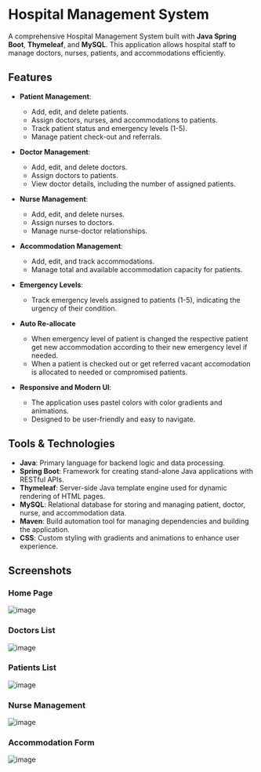 # Hospital Management System

A comprehensive Hospital Management System built with **Java Spring Boot**, **Thymeleaf**, and **MySQL**. This application allows hospital staff to manage doctors, nurses, patients, and accommodations efficiently.

## Features

- **Patient Management**: 
  - Add, edit, and delete patients.
  - Assign doctors, nurses, and accommodations to patients.
  - Track patient status and emergency levels (1-5).
  - Manage patient check-out and referrals.

- **Doctor Management**: 
  - Add, edit, and delete doctors.
  - Assign doctors to patients.
  - View doctor details, including the number of assigned patients.

- **Nurse Management**: 
  - Add, edit, and delete nurses.
  - Assign nurses to doctors.
  - Manage nurse-doctor relationships.

- **Accommodation Management**: 
  - Add, edit, and track accommodations.
  - Manage total and available accommodation capacity for patients.

- **Emergency Levels**: 
  - Track emergency levels assigned to patients (1-5), indicating the urgency of their condition.
- **Auto Re-allocate**
   - When emergency level of patient is changed the respective patient get new accommodation according to their new emergency level if needed.
   - When a patient is checked out or get referred vacant accomodation is allocated to needed or compromised patients.
- **Responsive and Modern UI**:
  - The application uses pastel colors with color gradients and animations.
  - Designed to be user-friendly and easy to navigate.

## Tools & Technologies

- **Java**: Primary language for backend logic and data processing.
- **Spring Boot**: Framework for creating stand-alone Java applications with RESTful APIs.
- **Thymeleaf**: Server-side Java template engine used for dynamic rendering of HTML pages.
- **MySQL**: Relational database for storing and managing patient, doctor, nurse, and accommodation data.
- **Maven**: Build automation tool for managing dependencies and building the application.
- **CSS**: Custom styling with gradients and animations to enhance user experience.
## Screenshots
### Home Page
![image](https://github.com/user-attachments/assets/b1148f45-774b-41bb-9e17-1d6472273a81)

### Doctors List
![image](https://github.com/user-attachments/assets/0b41277a-0e90-4cb2-83ef-f2dea9d6d511)


### Patients List
![image](https://github.com/user-attachments/assets/2f72ce39-c7ca-4530-bdc0-3c37115ae434)


### Nurse Management
![image](https://github.com/user-attachments/assets/21db9e6f-f6ff-4ef8-9e41-385db5ca2b92)


### Accommodation Form
![image](https://github.com/user-attachments/assets/ba2b34ee-86ef-4a5b-80ac-318cffb4a1fd)
